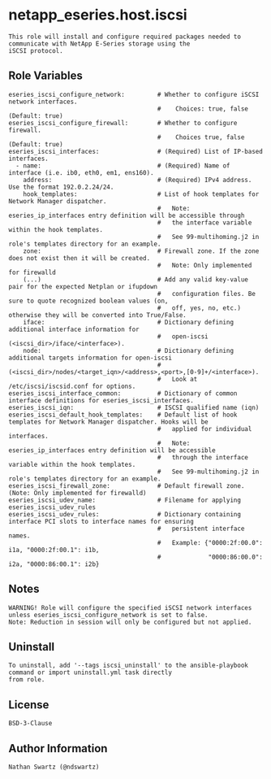 # netapp_eseries.host.iscsi
    This role will install and configure required packages needed to communicate with NetApp E-Series storage using the
    iSCSI protocol.

## Role Variables
    eseries_iscsi_configure_network:         # Whether to configure iSCSI network interfaces.
                                             #    Choices: true, false (Default: true)
    eseries_iscsi_configure_firewall:        # Whether to configure firewall.
                                             #    Choices true, false (Default: true)
    eseries_iscsi_interfaces:                # (Required) List of IP-based interfaces.
      - name:                                # (Required) Name of interface (i.e. ib0, eth0, em1, ens160).
        address:                             # (Required) IPv4 address. Use the format 192.0.2.24/24.
        hook_templates:                      # List of hook templates for Network Manager dispatcher.
                                             #   Note: eseries_ip_interfaces entry definition will be accessible through
                                             #   the interface variable within the hook templates.
                                             #   See 99-multihoming.j2 in role's templates directory for an example.
        zone:                                # Firewall zone. If the zone does not exist then it will be created.
                                             #   Note: Only implemented for firewalld
        (...)                                # Add any valid key-value pair for the expected Netplan or ifupdown
                                             #   configuration files. Be sure to quote recognized boolean values (on,
                                             #   off, yes, no, etc.) otherwise they will be converted into True/False.
        iface:                               # Dictionary defining additional interface information for
                                             #   open-iscsi (<iscsi_dir>/iface/<interface>).
        node:                                # Dictionary defining additional targets information for open-iscsi
                                             #   (<iscsi_dir>/nodes/<target_iqn>/<address>,<port>,[0-9]+/<interface>).
                                             #   Look at /etc/iscsi/iscsid.conf for options.
    eseries_iscsi_interface_common:          # Dictionary of common interface definitions for eseries_iscsi_interfaces.
    eseries_iscsi_iqn:                       # ISCSI qualified name (iqn)
    eseries_iscsi_default_hook_templates:    # Default list of hook templates for Network Manager dispatcher. Hooks will be
                                             #   applied for individual interfaces.
                                             #   Note: eseries_ip_interfaces entry definition will be accessible
                                             #   through the interface variable within the hook templates.
                                             #   See 99-multihoming.j2 in role's templates directory for an example.
    eseries_iscsi_firewall_zone:             # Default firewall zone. (Note: Only implemented for firewalld)
    eseries_iscsi_udev_name:                 # Filename for applying eseries_iscsi_udev_rules
    eseries_iscsi_udev_rules:                # Dictionary containing interface PCI slots to interface names for ensuring
                                             #   persistent interface names.
                                             #   Example: {"0000:2f:00.0": i1a, "0000:2f:00.1": i1b,
                                             #             "0000:86:00.0": i2a, "0000:86:00.1": i2b}

## Notes
    WARNING! Role will configure the specified iSCSI network interfaces unless eseries_iscsi_configure_network is set to false.
    Note: Reduction in session will only be configured but not applied.

## Uninstall
    To uninstall, add '--tags iscsi_uninstall' to the ansible-playbook command or import uninstall.yml task directly
    from role.

## License
    BSD-3-Clause

## Author Information
    Nathan Swartz (@ndswartz)
